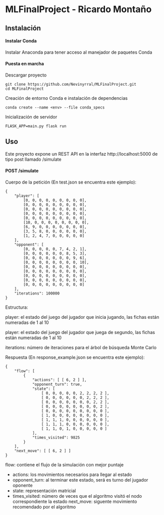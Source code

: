 # MLFinalProject - Ricardo Montaño

## Instalación

#### Instalar Conda

Instalar Anaconda para tener acceso al manejador de paquetes Conda

#### Puesta en marcha

Descargar proyecto
```
git clone https://github.com/Nevinyrral/MLFinalProject.git
cd MLFinalProject
```

Creación de entorno Conda e instalación de dependencias
```
conda create --name <env> --file conda_specs
```

Inicialización de servidor
```
FLASK_APP=main.py flask run 
```

## Uso

Este proyecto expone un REST API en la interfaz http://localhost:5000 de tipo
post llamado /simulate

#### POST /simulate

Cuerpo de la petición (En test.json se encuentra este ejemplo):

```
{
    "player": [
        [0, 0, 0, 0, 0, 0, 0, 0, 0],
        [0, 0, 0, 0, 0, 0, 0, 0, 0],
        [0, 0, 0, 0, 0, 0, 0, 0, 0],
        [0, 0, 0, 0, 0, 0, 0, 0, 0],
        [0, 0, 0, 0, 0, 0, 0, 0, 0],
        [10, 0, 0, 0, 0, 0, 0, 0, 0],
        [6, 9, 0, 0, 0, 0, 0, 0, 0],
        [3, 5, 8, 0, 0, 0, 0, 0, 0],
        [1, 2, 4, 7, 0, 0, 0, 0, 0]
    ],
    "opponent": [
        [0, 0, 0, 0, 0, 7, 4, 2, 1],
        [0, 0, 0, 0, 0, 0, 8, 5, 3],
        [0, 0, 0, 0, 0, 0, 0, 9, 6],
        [0, 0, 0, 0, 0, 0, 0, 0, 10],
        [0, 0, 0, 0, 0, 0, 0, 0, 0],
        [0, 0, 0, 0, 0, 0, 0, 0, 0],
        [0, 0, 0, 0, 0, 0, 0, 0, 0],
        [0, 0, 0, 0, 0, 0, 0, 0, 0],
        [0, 0, 0, 0, 0, 0, 0, 0, 0]
    ],
    "iterations": 100000
}
```

Estructura:

player: el estado del juego del jugador que inicia jugando, las fichas están
numeradas de 1 al 10

player: el estado del juego del jugador que juega de segundo, las fichas están
numeradas de 1 al 10

iterations: número de iteraciones para el árbol de búsqueda Monte Carlo


Respuesta (En response_example.json se encuentra este ejemplo):

```
{
    "flow": [
        {
            "actions": [ [ 6, 2 ] ],
            "opponent_turn": true,
            "state": [
                [ 0, 0, 0, 0, 0, 2, 2, 2, 2 ],
                [ 0, 0, 0, 0, 0, 0, 2, 2, 2 ],
                [ 0, 0, 0, 0, 0, 0, 0, 2, 2 ],
                [ 0, 0, 0, 0, 0, 0, 0, 0, 2 ],
                [ 0, 0, 0, 0, 0, 0, 0, 0, 0 ],
                [ 1, 0, 0, 0, 0, 0, 0, 0, 0 ],
                [ 1, 1, 1, 0, 0, 0, 0, 0, 0 ],
                [ 1, 1, 1, 0, 0, 0, 0, 0, 0 ],
                [ 1, 1, 0, 1, 0, 0, 0, 0, 0 ]
            ],
            "times_visited": 9825
        }
    ],
    "next_move": [ [ 6, 2 ] ]
}
```

flow: contiene el flujo de la simulación con mejor puntaje
- actions: los movimientos necesarios para llegar al estado
- opponent_turn: al terminar este estado, será es turno del jugador oponente
- state: representación matricial
- times_visited: número de veces que el algoritmo visitó el nodo correspondiente 
la estado
next_move: siguente movimiento recomendado por el algoritmo

